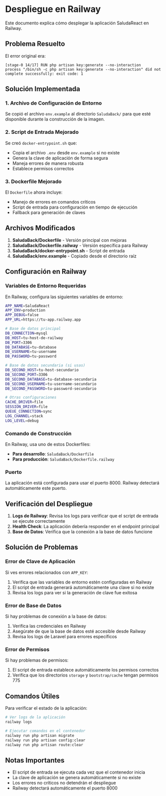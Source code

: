 # Despliegue en Railway

Este documento explica cómo desplegar la aplicación SaludaReact en Railway.

## Problema Resuelto

El error original era:
```
[stage-0 14/17] RUN php artisan key:generate --no-interaction 
process "/bin/sh -c php artisan key:generate --no-interaction" did not complete successfully: exit code: 1
```

## Solución Implementada

### 1. Archivo de Configuración de Entorno

Se copió el archivo `env.example` al directorio `SaludaBack/` para que esté disponible durante la construcción de la imagen.

### 2. Script de Entrada Mejorado

Se creó `docker-entrypoint.sh` que:
- Copia el archivo `.env` desde `env.example` si no existe
- Genera la clave de aplicación de forma segura
- Maneja errores de manera robusta
- Establece permisos correctos

### 3. Dockerfile Mejorado

El `Dockerfile` ahora incluye:
- Manejo de errores en comandos críticos
- Script de entrada para configuración en tiempo de ejecución
- Fallback para generación de claves

## Archivos Modificados

1. **SaludaBack/Dockerfile** - Versión principal con mejoras
2. **SaludaBack/Dockerfile.railway** - Versión específica para Railway
3. **SaludaBack/docker-entrypoint.sh** - Script de entrada
4. **SaludaBack/env.example** - Copiado desde el directorio raíz

## Configuración en Railway

### Variables de Entorno Requeridas

En Railway, configura las siguientes variables de entorno:

```bash
APP_NAME=SaludaReact
APP_ENV=production
APP_DEBUG=false
APP_URL=https://tu-app.railway.app

# Base de datos principal
DB_CONNECTION=mysql
DB_HOST=tu-host-de-railway
DB_PORT=3306
DB_DATABASE=tu-database
DB_USERNAME=tu-username
DB_PASSWORD=tu-password

# Base de datos secundaria (si usas)
DB_SECOND_HOST=tu-host-secundario
DB_SECOND_PORT=3306
DB_SECOND_DATABASE=tu-database-secundaria
DB_SECOND_USERNAME=tu-username-secundario
DB_SECOND_PASSWORD=tu-password-secundario

# Otras configuraciones
CACHE_DRIVER=file
SESSION_DRIVER=file
QUEUE_CONNECTION=sync
LOG_CHANNEL=stack
LOG_LEVEL=debug
```

### Comando de Construcción

En Railway, usa uno de estos Dockerfiles:

- **Para desarrollo**: `SaludaBack/Dockerfile`
- **Para producción**: `SaludaBack/Dockerfile.railway`

### Puerto

La aplicación está configurada para usar el puerto 8000. Railway detectará automáticamente este puerto.

## Verificación del Despliegue

1. **Logs de Railway**: Revisa los logs para verificar que el script de entrada se ejecute correctamente
2. **Health Check**: La aplicación debería responder en el endpoint principal
3. **Base de Datos**: Verifica que la conexión a la base de datos funcione

## Solución de Problemas

### Error de Clave de Aplicación

Si ves errores relacionados con `APP_KEY`:

1. Verifica que las variables de entorno estén configuradas en Railway
2. El script de entrada generará automáticamente una clave si no existe
3. Revisa los logs para ver si la generación de clave fue exitosa

### Error de Base de Datos

Si hay problemas de conexión a la base de datos:

1. Verifica las credenciales en Railway
2. Asegúrate de que la base de datos esté accesible desde Railway
3. Revisa los logs de Laravel para errores específicos

### Error de Permisos

Si hay problemas de permisos:

1. El script de entrada establece automáticamente los permisos correctos
2. Verifica que los directorios `storage` y `bootstrap/cache` tengan permisos 775

## Comandos Útiles

Para verificar el estado de la aplicación:

```bash
# Ver logs de la aplicación
railway logs

# Ejecutar comandos en el contenedor
railway run php artisan migrate
railway run php artisan config:clear
railway run php artisan route:clear
```

## Notas Importantes

- El script de entrada se ejecuta cada vez que el contenedor inicia
- La clave de aplicación se genera automáticamente si no existe
- Los errores no críticos no detendrán el despliegue
- Railway detectará automáticamente el puerto 8000 